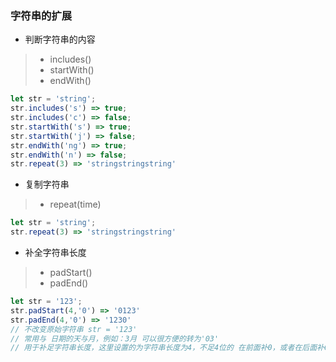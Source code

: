 ### 字符串的扩展
- 判断字符串的内容
>* includes()
>* startWith()
>* endWith()

``` javascript
let str = 'string';
str.includes('s') => true;
str.includes('c') => false;
str.startWith('s') => true;
str.startWith('j') => false;
str.endWith('ng') => true;
str.endWith('n') => false;
str.repeat(3) => 'stringstringstring'
```
- 复制字符串
>* repeat(time)
``` javascript
let str = 'string';
str.repeat(3) => 'stringstringstring'
```
- 补全字符串长度
>* padStart()
>* padEnd()
``` javascript
let str = '123';
str.padStart(4,'0') => '0123'
str.padEnd(4,'0') => '1230'
// 不改变原始字符串 str = '123'
// 常用与 日期的天与月，例如：3月 可以很方便的转为'03'
// 用于补足字符串长度，这里设置的为字符串长度为4，不足4位的 在前面补0，或者在后面补0
```